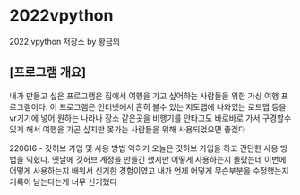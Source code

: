 # 2022vpython
2022 vpython 저장소 by 황금의
## [프로그램 개요]
내가 만들고 싶은 프로그램은 집에서 여행을 가고 싶어하는 사람들을 위한 가상 여행 프로그램이다. 이 프로그램은 인터넷에서 흔히 볼수 있는 지도맵에 나와있는 로드맵 등을 vr기기에 넣어 원하는 나라나 장소 같은곳을 비행기를 안타고도 바로바로 가서 구경할수있게 해서 여행을 가곤 싶지만 못가는 사람들을 위해 사용되었으면 좋겠다 

220616 - 깃허브 가입 및 사용 방법 익히기
오늘은 깃허브 가입을 하고 간단한 사용 방법을 익혔다. 옛날에 깃허브 계정을 만들긴 했지만 어떻게 사용하는지 몰랐는데 이번에 어떻게 사용하는지 배워서 신기한 경험이였고 내가 언제 어떻게 무슨부분을 수정했는지 기록이 남는다는게 너무 신기했다

